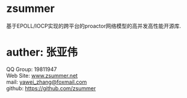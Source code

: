 zsummer
=======

基于EPOLL/IOCP实现的跨平台的proactor网络模型的高并发高性能开源库.  

auther: 张亚伟 
=======  
QQ Group: 19811947  
Web Site: www.zsummer.net  
mail: yawei_zhang@foxmail.com  
github: https://github.com/zsummer  
